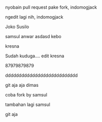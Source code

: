nyobain pull request pake fork, indomogjack

ngedit lagi nih, indomogjack

Joko Susilo

samsul anwar asdasd kebo

kresna


Sudah kuduga.... edit kresna


87979879879

ddddddddddddddddddddddddddd


git aja aja dimas

coba fork by samsul

tambahan lagi samsul

git aja

